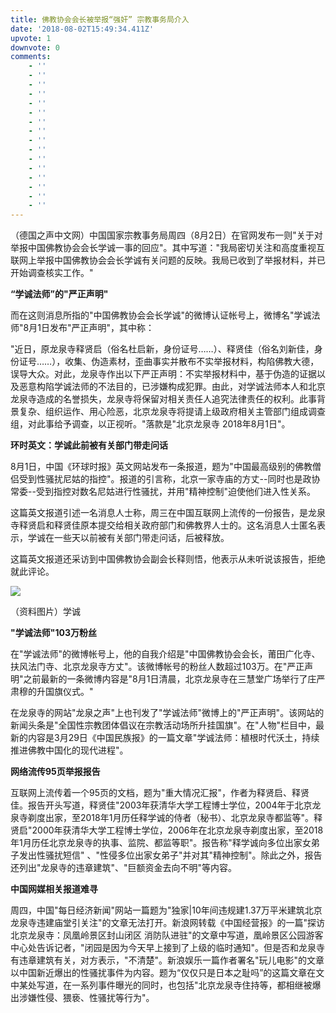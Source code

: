 ```yaml
---
title: 佛教协会会长被举报“强奸” 宗教事务局介入
date: '2018-08-02T15:49:34.411Z'
upvote: 1
downvote: 0
comments:
    - ''
    - ''
    - ''
    - ''
    - ''
    - ''
    - ''
    - ''
    - ''
    - ''
    - ''
    - ''
    - ''
    - ''
    - ''
    - ''
---
```


（德国之声中文网）中国国家宗教事务局周四（8月2日）在官网发布一则"关于对举报中国佛教协会会长学诚一事的回应"。其中写道："我局密切关注和高度重视互联网上举报中国佛教协会会长学诚有关问题的反映。我局已收到了举报材料，并已开始调查核实工作。"

  

**“学诚法师”的"严正声明"**

而在这则消息所指的"中国佛教协会会长学诚"的微博认证帐号上，微博名"学诚法师"8月1日发布"严正声明"，其中称：

"近日，原龙泉寺释贤启（俗名杜启新，身份证号……）、释贤佳（俗名刘新佳，身份证号……），收集、伪造素材，歪曲事实并散布不实举报材料，构陷佛教大德，误导大众。对此，龙泉寺作出以下严正声明：不实举报材料中，基于伪造的证据以及恶意构陷学诚法师的不法目的，已涉嫌构成犯罪。由此，对学诚法师本人和北京龙泉寺造成的名誉损失，龙泉寺将保留对相关责任人追究法律责任的权利。此事背景复杂、组织运作、用心险恶，北京龙泉寺将提请上级政府相关主管部门组成调查组，对此事给予调查，以正视听。"落款是"北京龙泉寺 2018年8月1日"。

  

**环时英文：学诚此前被有关部门带走问话**

8月1日，中国《环球时报》英文网站发布一条报道，题为"中国最高级别的佛教僧侣受到性骚扰尼姑的指控"。报道的引言称，北京一家寺庙的方丈--同时也是政协常委--受到指控对数名尼姑进行性骚扰，并用"精神控制"迫使他们进入性关系。

这篇英文报道引述一名消息人士称，周三在中国互联网上流传的一份报告，是龙泉寺释贤启和释贤佳原本提交给相关政府部门和佛教界人士的。这名消息人士匿名表示，学诚在一些天以前被有关部门带走问话，后被释放。

这篇英文报道还采访到中国佛教协会副会长释则悟，他表示从未听说该报告，拒绝就此评论。

  

![](https://www.dw.com/image/44922603_404.jpg)  

[](#)

（资料图片）学诚

  

**"学诚法师"103万粉丝**

在"学诚法师"的微博帐号上，他的自我介绍是"中国佛教协会会长，莆田广化寺、扶风法门寺、北京龙泉寺方丈"。该微博帐号的粉丝人数超过103万。在"严正声明"之前最新的一条微博内容是"8月1日清晨，北京龙泉寺在三慧堂广场举行了庄严肃穆的升国旗仪式。"

在龙泉寺的网站"龙泉之声"上也刊发了"学诚法师"微博上的"严正声明"。该网站的新闻头条是"全国性宗教团体倡议在宗教活动场所升挂国旗"。在"人物"栏目中，最新的内容是3月29日《中国民族报》的一篇文章"学诚法师：植根时代沃土，持续推进佛教中国化的现代进程"。

  

**网络流传95页举报报告**

互联网上流传着一个95页的文档，题为"重大情况汇报"，作者为释贤启、释贤佳。报告开头写道，释贤佳"2003年获清华大学工程博士学位，2004年于北京龙泉寺剃度出家，至2018年1月历任释学诚的侍者（秘书）、北京龙泉寺都监等"。释贤启"2000年获清华大学工程博士学位，2006年在北京龙泉寺剃度出家，至2018年1月历任北京龙泉寺的执事、监院、都监等职"。报告称"释学诚向多位出家女弟子发出性骚扰短信" 、"性侵多位出家女弟子"并对其"精神控制"。除此之外，报告还列出"龙泉寺的违章建筑"、"巨额资金去向不明"等内容。

  

**中国网媒相关报道难寻**

周四，中国"每日经济新闻"网站一篇题为"独家|10年间违规建1.37万平米建筑北京龙泉寺违建庙堂引关注"的文章无法打开。新浪网转载《中国经营报》的一篇"探访北京龙泉寺：凤凰岭景区封山闭区 消防队进驻"的文章中写道，凰岭景区公园游客中心处告诉记者，"闭园是因为今天早上接到了上级的临时通知"。但是否和龙泉寺有违章建筑有关，对方表示，"不清楚"。新浪娱乐一篇作者署名"玩儿电影"的文章以中国新近爆出的性骚扰事件为内容。题为“仅仅只是日本之耻吗”的这篇文章在文中某处写道，在一系列事件曝光的同时，也包括"北京龙泉寺住持等，都相继被爆出涉嫌性侵、猥亵、性骚扰等行为"。
